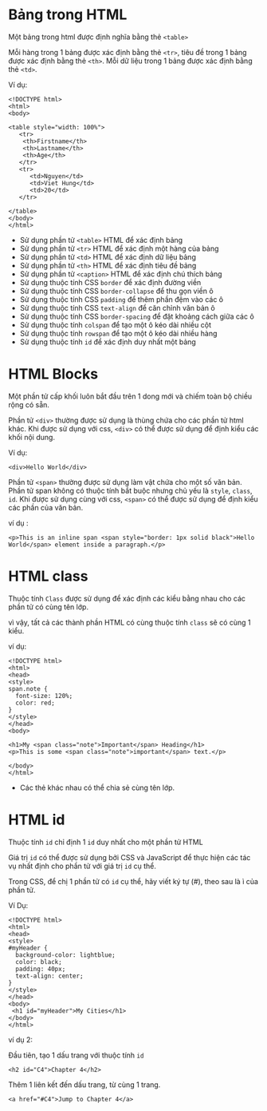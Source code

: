 ﻿# Bảng trong HTML 

Một bảng trong html được định nghĩa bằng thẻ `<table>` 

Mỗi hàng trong 1 bảng được xác định bằng thẻ `<tr>`, tiêu đề trong 1 bảng được xác định bằng thẻ `<th>`. Mỗi dữ liệu trong 1 bảng được xác định bằng thẻ `<td>`. 

Ví dụ: 

```
<!DOCTYPE html>
<html>
<body>

<table style="width: 100%">
   <tr>
    <th>Firstname</th>
    <th>Lastname</th>
    <th>Age</th>    
   </tr>
   <tr>
      <td>Nguyen</td>
      <td>Viet Hung</td>    
      <td>20</td> 
   </tr>

</table>
</body>
</html>
```

- Sử dụng phần tử `<table>` HTML để xác định bảng
- Sử dụng phần tử `<tr>` HTML để xác định một hàng của bảng
- Sử dụng phần tử `<td>` HTML để xác định dữ liệu bảng
- Sử dụng phần tử `<th>` HTML để xác định tiêu đề bảng
- Sử dụng phần tử `<caption>` HTML để xác định chú thích bảng
- Sử dụng thuộc tính CSS `border` để xác định đường viền
- Sử dụng thuộc tính CSS `border-collapse` để thu gọn viền ô
- Sử dụng thuộc tính CSS `padding` để thêm phần đệm vào các ô
- Sử dụng thuộc tính CSS `text-align` để căn chỉnh văn bản ô
- Sử dụng thuộc tính CSS `border-spacing` để đặt khoảng cách giữa các ô
- Sử dụng thuộc tính `colspan` để tạo một ô kéo dài nhiều cột
- Sử dụng thuộc tính `rowspan` để tạo một ô kéo dài nhiều hàng
- Sử dụng thuộc tính `id` để xác định duy nhất một bảng

# HTML Blocks

Một phần tử cấp khối luôn bắt đầu trên 1 dong mới và chiếm toàn bộ chiều rộng có sẵn. 

Phần tử `<div>` thường được sử dụng là thùng chứa cho các phần tử html khác. Khi được sử dụng với css, `<div>` có thể được sử dụng để định kiểu các khối nội dung. 

Ví dụ: 

```
<div>Hello World</div>
``` 

Phần tử `<span>` thường được sử dụng làm vật chứa cho một số văn bản. Phần tử span không có thuộc tính bắt buộc nhưng chủ yếu là `style`, `class`, `id`. Khi được sử dụng cùng với css, `<span>` có thể được sử dụng để định  kiểu các phần của văn bản. 

ví dụ : 
```
<p>This is an inline span <span style="border: 1px solid black">Hello World</span> element inside a paragraph.</p>
```

# HTML class 

Thuộc tính `Class` được sử dụng để xác định các kiểu bằng nhau cho các phần tử có cùng tên lớp. 

vì vậy, tất cả các thành phần HTML có cùng thuộc tính `class` sẽ có cùng 1 kiểu. 

ví dụ: 
```
<!DOCTYPE html>
<html>
<head>
<style>
span.note {
  font-size: 120%;
  color: red;
}
</style>
</head>
<body>

<h1>My <span class="note">Important</span> Heading</h1>
<p>This is some <span class="note">important</span> text.</p>

</body>
</html>
```

- Các thẻ khác nhau có thể chia sẻ cùng tên lớp. 

# HTML id

Thuộc tính `id` chỉ định 1 `id` duy nhất cho một phần tử HTML 

Giá trị `id` có thể được sử dụng bởi CSS và JavaScript để thực hiện các tác vụ nhất định cho phần tử với giá trị `id` cụ thể. 

Trong CSS, để chị 1 phần tử có `id` cụ thể, hãy viết ký tự (#), theo sau là ì của phần tử. 

Ví Dụ: 

```
<!DOCTYPE html>
<html>
<head>
<style>
#myHeader {
  background-color: lightblue;
  color: black;
  padding: 40px;
  text-align: center;
}
</style>
</head>
<body>
 <h1 id="myHeader">My Cities</h1>
</body>
</html>
```

ví dụ 2: 

Đầu tiên, tạo 1 dấu trang với thuộc tính `id`

```
<h2 id="C4">Chapter 4</h2>
```

Thêm 1 liên kết đến dấu trang, từ cùng 1 trang. 
```
<a href="#C4">Jump to Chapter 4</a>
```
